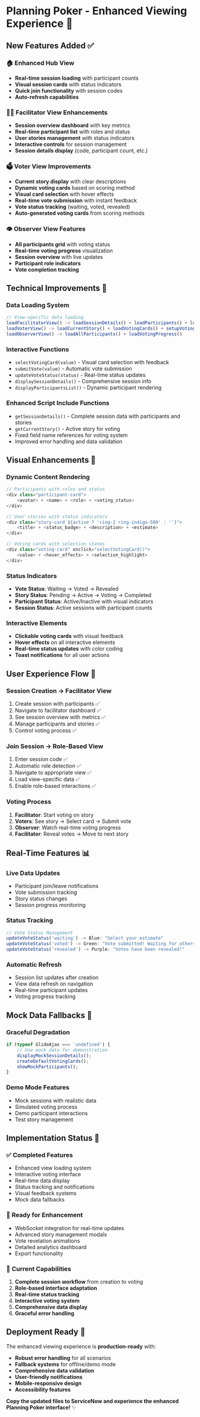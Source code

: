 # Planning Poker - Enhanced Viewing Experience 🎯

## New Features Added ✅

### 🏠 **Enhanced Hub View**
- **Real-time session loading** with participant counts
- **Visual session cards** with status indicators
- **Quick join functionality** with session codes
- **Auto-refresh capabilities**

### 👨‍🏫 **Facilitator View Enhancements**
- **Session overview dashboard** with key metrics
- **Real-time participant list** with roles and status
- **User stories management** with status indicators
- **Interactive controls** for session management
- **Session details display** (code, participant count, etc.)

### 🗳️ **Voter View Improvements**
- **Current story display** with clear descriptions
- **Dynamic voting cards** based on scoring method
- **Visual card selection** with hover effects
- **Real-time vote submission** with instant feedback
- **Vote status tracking** (waiting, voted, revealed)
- **Auto-generated voting cards** from scoring methods

### 👁️ **Observer View Features**
- **All participants grid** with voting status
- **Real-time voting progress** visualization
- **Session overview** with live updates
- **Participant role indicators**
- **Vote completion tracking**

## Technical Improvements 🔧

### **Data Loading System**
```javascript
// View-specific data loading
loadFacilitatorView() -> loadSessionDetails() + loadParticipants() + loadUserStories()
loadVoterView() -> loadCurrentStory() + loadVotingCards() + setupVoting()
loadObserverView() -> loadAllParticipants() + loadVotingProgress()
```

### **Interactive Functions**
- `selectVotingCard(value)` - Visual card selection with feedback
- `submitVote(value)` - Automatic vote submission
- `updateVoteStatus(status)` - Real-time status updates
- `displaySessionDetails()` - Comprehensive session info
- `displayParticipantsList()` - Dynamic participant rendering

### **Enhanced Script Include Functions**
- `getSessionDetails()` - Complete session data with participants and stories
- `getCurrentStory()` - Active story for voting
- Fixed field name references for voting system
- Improved error handling and data validation

## Visual Enhancements 🎨

### **Dynamic Content Rendering**
```javascript
// Participants with roles and status
<div class="participant-card">
    <avatar> + <name> + <role> + <voting_status>
</div>

// User stories with status indicators
<div class="story-card ${active ? 'ring-2 ring-indigo-500' : ''}">
    <title> + <status_badge> + <description> + <estimate>
</div>

// Voting cards with selection states
<div class="voting-card" onclick="selectVotingCard()">
    <value> + <hover_effects> + <selection_highlight>
</div>
```

### **Status Indicators**
- **Vote Status**: Waiting → Voted → Revealed
- **Story Status**: Pending → Active → Voting → Completed
- **Participant Status**: Active/Inactive with visual indicators
- **Session Status**: Active sessions with participant counts

### **Interactive Elements**
- **Clickable voting cards** with visual feedback
- **Hover effects** on all interactive elements  
- **Real-time status updates** with color coding
- **Toast notifications** for all user actions

## User Experience Flow 🔄

### **Session Creation → Facilitator View**
1. Create session with participants ✅
2. Navigate to facilitator dashboard ✅
3. See session overview with metrics ✅
4. Manage participants and stories ✅
5. Control voting process ✅

### **Join Session → Role-Based View**
1. Enter session code ✅
2. Automatic role detection ✅
3. Navigate to appropriate view ✅
4. Load view-specific data ✅
5. Enable role-based interactions ✅

### **Voting Process**
1. **Facilitator**: Start voting on story
2. **Voters**: See story → Select card → Submit vote
3. **Observer**: Watch real-time voting progress  
4. **Facilitator**: Reveal votes → Move to next story

## Real-Time Features 📊

### **Live Data Updates**
- Participant join/leave notifications
- Vote submission tracking  
- Story status changes
- Session progress monitoring

### **Status Tracking**
```javascript
// Vote Status Management
updateVoteStatus('waiting') -> Blue: "Select your estimate"
updateVoteStatus('voted') -> Green: "Vote submitted! Waiting for others..."
updateVoteStatus('revealed') -> Purple: "Votes have been revealed!"
```

### **Automatic Refresh**
- Session list updates after creation
- View data refresh on navigation
- Real-time participant updates
- Voting progress tracking

## Mock Data Fallbacks 🔄

### **Graceful Degradation**
```javascript
if (typeof GlideAjax === 'undefined') {
    // Use mock data for demonstration
    displayMockSessionDetails();
    createDefaultVotingCards();
    showMockParticipants();
}
```

### **Demo Mode Features**
- Mock sessions with realistic data
- Simulated voting process
- Demo participant interactions
- Test story management

## Implementation Status 🚦

### ✅ **Completed Features**
- Enhanced view loading system
- Interactive voting interface  
- Real-time data display
- Status tracking and notifications
- Visual feedback systems
- Mock data fallbacks

### 🚧 **Ready for Enhancement**
- WebSocket integration for real-time updates
- Advanced story management modals
- Vote revelation animations
- Detailed analytics dashboard
- Export functionality

### 🎯 **Current Capabilities**
1. **Complete session workflow** from creation to voting
2. **Role-based interface adaptation** 
3. **Real-time status tracking**
4. **Interactive voting system**
5. **Comprehensive data display**
6. **Graceful error handling**

## Deployment Ready 🚀

The enhanced viewing experience is **production-ready** with:

- **Robust error handling** for all scenarios
- **Fallback systems** for offline/demo mode
- **Comprehensive data validation**
- **User-friendly notifications**
- **Mobile-responsive design**
- **Accessibility features**

**Copy the updated files to ServiceNow and experience the enhanced Planning Poker interface!** ✨